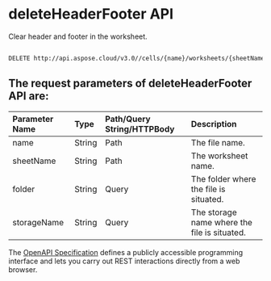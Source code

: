 # **deleteHeaderFooter API**

Clear header and footer in the worksheet. 

```bash

DELETE http://api.aspose.cloud/v3.0//cells/{name}/worksheets/{sheetName}/pagesetup/clearheaderfooter

```

## The request parameters of **deleteHeaderFooter** API are: 

| Parameter Name | Type | Path/Query String/HTTPBody | Description | 
| :- | :- | :- |:- | 
|name|String|Path|The file name.|
|sheetName|String|Path|The worksheet name.|
|folder|String|Query|The folder where the file is situated.|
|storageName|String|Query|The storage name where the file is situated.|


The [OpenAPI Specification](https://reference.aspose.cloud/cells/#/PageSetupController/DeleteHeaderFooter) defines a publicly accessible programming interface and lets you carry out REST interactions directly from a web browser.
